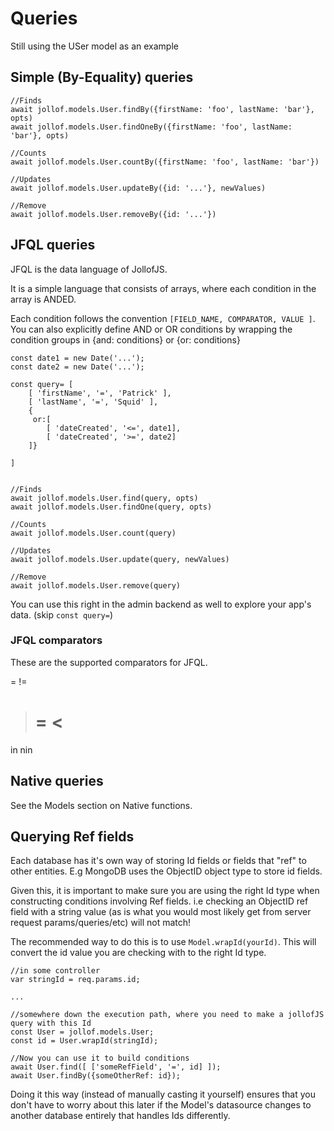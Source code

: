 # Queries

Still using the USer model as an example

## Simple (By-Equality) queries

```
//Finds
await jollof.models.User.findBy({firstName: 'foo', lastName: 'bar'}, opts)
await jollof.models.User.findOneBy({firstName: 'foo', lastName: 'bar'}, opts)

//Counts
await jollof.models.User.countBy({firstName: 'foo', lastName: 'bar'})

//Updates
await jollof.models.User.updateBy({id: '...'}, newValues)

//Remove
await jollof.models.User.removeBy({id: '...'})

```

## JFQL queries
JFQL is the data language of JollofJS.

It is a simple language that consists of arrays, where each condition in the array is ANDED.

Each condition follows the convention `[FIELD_NAME, COMPARATOR, VALUE ]`.
You can also explicitly define AND or OR conditions by wrapping the condition groups in {and: conditions} or {or: conditions}

```
const date1 = new Date('...');
const date2 = new Date('...');

const query= [
    [ 'firstName', '=', 'Patrick' ],
    [ 'lastName', '=', 'Squid' ],
    {
     or:[
        [ 'dateCreated', '<=', date1],
        [ 'dateCreated', '>=', date2]
    ]}

]


//Finds
await jollof.models.User.find(query, opts)
await jollof.models.User.findOne(query, opts)

//Counts
await jollof.models.User.count(query)

//Updates
await jollof.models.User.update(query, newValues)

//Remove
await jollof.models.User.remove(query)

```

You can use this right in the admin backend as well to explore your app's data. (skip `const query=`)

### JFQL comparators
These are the supported comparators for JFQL.

=
!=
>
>=
<
>=
in
nin

## Native queries
See the Models section on Native functions.

## Querying Ref fields

Each database has it's own way of storing Id fields or fields that "ref" to other entities.
E.g MongoDB uses the ObjectID object type to store id fields.

Given this, it is important to make sure you are using the right Id type when constructing conditions involving Ref fields.
i.e checking an ObjectID ref field with a string value (as is what you would most likely get from server request params/queries/etc) will not match!

The recommended way to do this is to use `Model.wrapId(yourId)`.
This will convert the id value you are checking with to the right Id type.

```
//in some controller
var stringId = req.params.id;

...

//somewhere down the execution path, where you need to make a jollofJS query with this Id
const User = jollof.models.User;
const id = User.wrapId(stringId);

//Now you can use it to build conditions
await User.find([ ['someRefField', '=', id] ]);
await User.findBy({someOtherRef: id});

```

Doing it this way (instead of manually casting it yourself) ensures that you don't have to worry about this later if the Model's datasource changes to another database entirely that handles Ids differently.